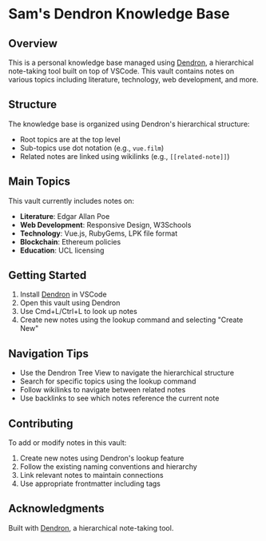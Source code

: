 # Sam's Dendron Knowledge Base

## Overview

This is a personal knowledge base managed using [Dendron](https://www.dendron.so/), a hierarchical note-taking tool built on top of VSCode. This vault contains notes on various topics including literature, technology, web development, and more.

## Structure

The knowledge base is organized using Dendron's hierarchical structure:

- Root topics are at the top level
- Sub-topics use dot notation (e.g., `vue.film`)
- Related notes are linked using wikilinks (e.g., `[[related-note]]`)

## Main Topics

This vault currently includes notes on:

- **Literature**: Edgar Allan Poe
- **Web Development**: Responsive Design, W3Schools
- **Technology**: Vue.js, RubyGems, LPK file format
- **Blockchain**: Ethereum policies
- **Education**: UCL licensing

## Getting Started

1. Install [Dendron](https://www.dendron.so/notes/678c77d9-ef2c-4537-97b5-64556d6337f1) in VSCode
2. Open this vault using Dendron
3. Use Cmd+L/Ctrl+L to look up notes
4. Create new notes using the lookup command and selecting "Create New"

## Navigation Tips

- Use the Dendron Tree View to navigate the hierarchical structure
- Search for specific topics using the lookup command
- Follow wikilinks to navigate between related notes
- Use backlinks to see which notes reference the current note

## Contributing

To add or modify notes in this vault:

1. Create new notes using Dendron's lookup feature
2. Follow the existing naming conventions and hierarchy
3. Link relevant notes to maintain connections
4. Use appropriate frontmatter including tags

## Acknowledgments

Built with [Dendron](https://www.dendron.so/), a hierarchical note-taking tool.
